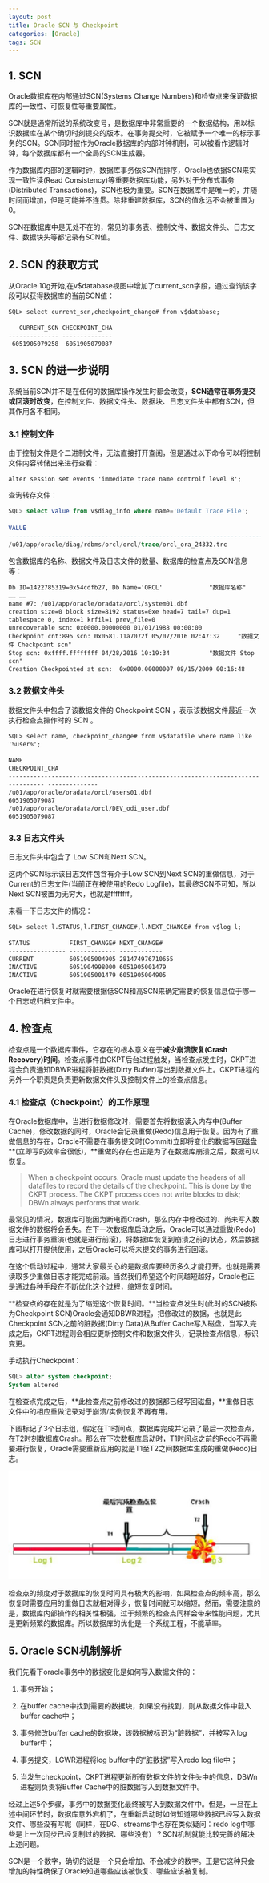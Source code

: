 ```yaml
---
layout: post
title: Oracle SCN 与 Checkpoint
categories: [Oracle]
tags: SCN
---
```


## 1. SCN 

Oracle数据库在内部通过SCN(Systems Change Numbers)和检查点来保证数据库的一致性、可恢复性等重要属性。

SCN就是通常所说的系统改变号，是数据库中非常重要的一个数据结构，用以标识数据库在某个确切时刻提交的版本。在事务提交时，它被赋予一个唯一的标示事务的SCN。SCN同时被作为Oracle数据库的内部时钟机制，可以被看作逻辑时钟，每个数据库都有一个全局的SCN生成器。

作为数据库内部的逻辑时钟，数据库事务依SCN而排序，Oracle也依据SCN来实现一致性读(Read Consistency)等重要数据库功能，另外对于分布式事务(Distributed Transactions)，SCN也极为重要。SCN在数据库中是唯一的，并随时间而增加，但是可能并不连贯。除非重建数据库，SCN的值永远不会被重置为0。

SCN在数据库中是无处不在的，常见的事务表、控制文件、数据文件头、日志文件、数据块头等都记录有SCN值。

## 2. SCN 的获取方式

从Oracle 10g开始,在v$database视图中增加了current_scn字段，通过查询该字段可以获得数据库的当前SCN值：

	SQL> select current_scn,checkpoint_change# from v$database;

	   CURRENT_SCN CHECKPOINT_CHA
	-------------- --------------
	 6051905079258  6051905079087
	
## 3. SCN 的进一步说明

系统当前SCN并不是在任何的数据库操作发生时都会改变，**SCN通常在事务提交或回滚时改变**，在控制文件、数据文件头、数据块、日志文件头中都有SCN，但其作用各不相同。

### 3.1 控制文件

由于控制文件是个二进制文件，无法直接打开查阅，但是通过以下命令可以将控制文件内容转储出来进行查看：

	alter session set events 'immediate trace name controlf level 8';  
	
查询转存文件：

```sql
SQL> select value from v$diag_info where name='Default Trace File';

VALUE
--------------------------------------------------------------------------------
/u01/app/oracle/diag/rdbms/orcl/orcl/trace/orcl_ora_24332.trc
```
	
包含数据库的名称、数据文件及日志文件的数量、数据库的检查点及SCN信息等：

```shell
Db ID=1422785319=0x54cdfb27, Db Name='ORCL' 			"数据库名称"
…… …… 
name #7: /u01/app/oracle/oradata/orcl/system01.dbf
creation size=0 block size=8192 status=0xe head=7 tail=7 dup=1
tablespace 0, index=1 krfil=1 prev_file=0
unrecoverable scn: 0x0000.00000000 01/01/1988 00:00:00
Checkpoint cnt:896 scn: 0x0581.11a7072f 05/07/2016 02:47:32 	"数据文件 Checkpoint scn"
Stop scn: 0xffff.ffffffff 04/28/2016 10:19:34 			"数据文件 Stop scn"
Creation Checkpointed at scn:  0x0000.00000007 08/15/2009 00:16:48
```

### 3.2 数据文件头

数据文件头中包含了该数据文件的 Checkpoint SCN ，表示该数据文件最近一次执行检查点操作时的 SCN 。


	SQL> select name, checkpoint_change# from v$datafile where name like '%user%';

	NAME                                                                             CHECKPOINT_CHA
	-------------------------------------------------------------------------------- --------------
	/u01/app/oracle/oradata/orcl/users01.dbf                                          6051905079087
	/u01/app/oracle/oradata/orcl/DEV_odi_user.dbf                                     6051905079087


### 3.3 日志文件头

日志文件头中包含了 Low SCN和Next SCN。 

这两个SCN标示该日志文件包含有介于Low SCN到Next SCN的重做信息，对于Current的日志文件(当前正在被使用的Redo Logfile)，其最终SCN不可知，所以Next SCN被置为无穷大，也就是ffffffff。

来看一下日志文件的情况： 

	SQL> select l.STATUS,l.FIRST_CHANGE#,l.NEXT_CHANGE# from v$log l;

	STATUS           FIRST_CHANGE# NEXT_CHANGE#
	---------------- ------------- ------------
	CURRENT          6051905004905 281474976710655
	INACTIVE         6051904998000 6051905001479
	INACTIVE         6051905001479 6051905004905
	
Oracle在进行恢复时就需要根据低SCN和高SCN来确定需要的恢复信息位于哪一个日志或归档文件中。

## 4. 检查点

检查点是一个数据库事件，它存在的根本意义在于**减少崩溃恢复(Crash Recovery)时间**。检查点事件由CKPT后台进程触发，当检查点发生时，CKPT进程会负责通知DBWR进程将脏数据(Dirty Buffer)写出到数据文件上。CKPT进程的另外一个职责是负责更新数据文件头及控制文件上的检查点信息。

### 4.1 检查点（Checkpoint）的工作原理 

在Oracle数据库中，当进行数据修改时，需要首先将数据读入内存中(Buffer Cache)，修改数据的同时，Oracle会记录重做(Redo)信息用于恢复。因为有了重做信息的存在，Oracle不需要在事务提交时(Commit)立即将变化的数据写回磁盘**(立即写的效率会很低)，**重做的存在也正是为了在数据库崩溃之后，数据可以恢复。

> When a checkpoint occurs. Oracle must update the headers of all datafiles to record the details of the checkpoint. This is done by the CKPT process. The CKPT process does not write blocks to disk; DBWn always performs that work.
 
最常见的情况，数据库可能因为断电而Crash，那么内存中修改过的、尚未写入数据文件的数据将会丢失。在下一次数据库启动之后，Oracle可以通过重做(Redo)日志进行事务重演(也就是进行前滚)，将数据库恢复到崩溃之前的状态，然后数据库可以打开提供使用，之后Oracle可以将未提交的事务进行回滚。
 
在这个启动过程中，通常大家最关心的是数据库要经历多久才能打开。也就是需要读取多少重做日志才能完成前滚。当然我们希望这个时间越短越好，Oracle也正是通过各种手段在不断优化这个过程，缩短恢复时间。

**检查点的存在就是为了缩短这个恢复时间。**当检查点发生时(此时的SCN被称为Checkpoint SCN)Oracle会通知DBWR进程，把修改过的数据，也就是此Checkpoint SCN之前的脏数据(Dirty Data)从Buffer Cache写入磁盘，当写入完成之后，CKPT进程则会相应更新控制文件和数据文件头，记录检查点信息，标识变更。

手动执行Checkpoint：

```sql
SQL> alter system checkpoint;
System altered
```

在检查点完成之后，**此检查点之前修改过的数据都已经写回磁盘，**重做日志文件中的相应重做记录对于崩溃/实例恢复不再有用。 

下图标记了3个日志组，假定在T1时间点，数据库完成并记录了最后一次检查点，在T2时刻数据库Crash。那么在下次数据库启动时，T1时间点之前的Redo不再需要进行恢复，Oracle需要重新应用的就是T1至T2之间数据库生成的重做(Redo)日志。

![](/images/posts/20180623134409.jpg)

检查点的频度对于数据库的恢复时间具有极大的影响，如果检查点的频率高，那么恢复时需要应用的重做日志就相对得少，恢复时间就可以缩短。然而，需要注意的是，数据库内部操作的相关性极强，过于频繁的检查点同样会带来性能问题，尤其是更新频繁的数据库。所以数据库的优化是一个系统工程，不能草率。



## 5. Oracle SCN机制解析

我们先看下oracle事务中的数据变化是如何写入数据文件的：

1. 事务开始；

2. 在buffer cache中找到需要的数据块，如果没有找到，则从数据文件中载入buffer cache中；

3. 事务修改buffer cache的数据块，该数据被标识为“脏数据”，并被写入log buffer中；

4. 事务提交，LGWR进程将log buffer中的“脏数据”写入redo log file中；

5. 当发生checkpoint，CKPT进程更新所有数据文件的文件头中的信息，DBWn进程则负责将Buffer Cache中的脏数据写入到数据文件中。

经过上述5个步骤，事务中的数据变化最终被写入到数据文件中。但是，一旦在上述中间环节时，数据库意外宕机了，在重新启动时如何知道哪些数据已经写入数据文件、哪些没有写呢（同样，在DG、streams中也存在类似疑问：redo log中哪些是上一次同步已经复制过的数据、哪些没有）？SCN机制就能比较完善的解决上述问题。

SCN是一个数字，确切的说是一个只会增加、不会减少的数字。正是它这种只会增加的特性确保了Oracle知道哪些应该被恢复、哪些应该被复制。
